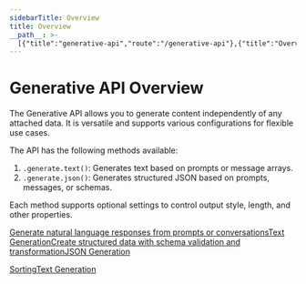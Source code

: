 ```yaml
---
sidebarTitle: Overview
title: Overview
__path__: >-
  [{"title":"generative-api","route":"/generative-api"},{"title":"Overview","route":"/generative-api/overview"}]
---
```


# Generative API Overview

The Generative API allows you to generate content independently of any attached data. It is versatile and supports various configurations for flexible use cases.

The API has the following methods available:

1.  `.generate.text()`: Generates text based on prompts or message arrays.
2.  `.generate.json()`: Generates structured JSON based on prompts, messages, or schemas.

Each method supports optional settings to control output style, length, and other properties.

[Generate natural language responses from prompts or conversationsText Generation](/generative-api/text-gen)[Create structured data with schema validation and transformationJSON Generation](/generative-api/json-gen)

[Sorting](/content-api/sorting "Sorting")[Text Generation](/generative-api/text-gen "Text Generation")